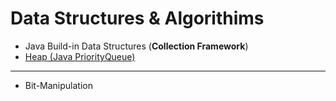 # Data Structures & Algorithims

* Java Build-in Data Structures (**Collection Framework**)
* [Heap (Java PriorityQueue)]()

---
* Bit-Manipulation
